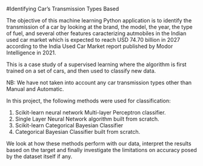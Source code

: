 #Identifying Car’s Transmission Types Based


The objective of this machine learning Python application is to identify the transmission of a car by looking at the brand, the model, the year, the type of fuel, and several other features caracterizing autmobiles in the Indian used car market which is expected to reach USD 74.70 billion in 2027 according to the India Used Car Market report published by Modor Intelligence in 2021. 

This is a case study of a supervised learning where the algorithm is first trained on a set of cars, and then used to classify new data. 

NB: We have not taken into account any car transmission types other than Manual and Automatic. 

In this project, the following methods were used for classification:

1. Scikit-learn neural network Multi-layer Perceptron classifier.
2. Single Layer Neural Network algorithm built from scratch.
3. Scikit-learn Categorical Bayesian Classifier
4. Categorical Bayesian Classifier built from scratch.

We look at how these methods perform with our data, interpret the results based on the target and finally investigate the limitations on accuracy posed by the dataset itself if any.
